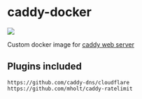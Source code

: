 # caddy-docker

<a href="https://hub.docker.com/r/jakewmeyer/caddy-docker/"><img src="https://img.shields.io/docker/build/jakewmeyer/caddy-docker?style=flat-square"></a>

Custom docker image for [caddy web server](https://caddyserver.com/)

## Plugins included

```text
https://github.com/caddy-dns/cloudflare
https://github.com/mholt/caddy-ratelimit
```
